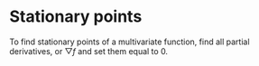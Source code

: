 # Stationary points
To find stationary points of a multivariate function, find all partial derivatives, or $\bigtriangledown f$ and set them equal to 0.
